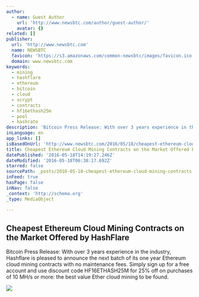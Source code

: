 ```yaml
---
author:
  - name: Guest Author
    url: 'http://www.newsbtc.com/author/guest-author/'
    avatar: {}
related: []
publisher:
  url: 'http://www.newsbtc.com'
  name: NEWSBTC
  favicon: 'https://s3.amazonaws.com/common-newsbtc/images/favicon.ico'
  domain: www.newsbtc.com
keywords:
  - mining
  - hashflare
  - ethereum
  - bitcoin
  - cloud
  - scrypt
  - contracts
  - hf16ethash25m
  - pool
  - hashrate
description: 'Bitcoin Press Release: With over 3 years experience in the industry, Hashflare is pleased to announce the next batch of its one year Ethereum cloud mining contracts with no maintenance fees. Simply sign up for a free account and use discount code HF16ETHASH25M for 25% off on purchases of 10 MH/s or more: the best value Ether cloud mining to be found.'
inLanguage: en
app_links: []
isBasedOnUrl: 'http://www.newsbtc.com/2016/05/18/cheapest-ethereum-cloud-mining-contracts-market-offered-hashflare/'
title: Cheapest Ethereum Cloud Mining Contracts on the Market Offered by HashFlare
datePublished: '2016-05-18T14:19:27.246Z'
dateModified: '2016-05-18T06:38:17.692Z'
starred: false
sourcePath: _posts/2016-05-18-cheapest-ethereum-cloud-mining-contracts-on-the-market-offer.md
inFeed: true
hasPage: false
inNav: false
_context: 'http://schema.org'
_type: MediaObject

---
```

<article style=""><h1>Cheapest Ethereum Cloud Mining Contracts on the Market Offered by HashFlare</h1><p>Bitcoin Press Release: With over 3 years experience in the industry, Hashflare is pleased to announce the next batch of its one year Ethereum cloud mining contracts with no maintenance fees. Simply sign up for a free account and use discount code HF16ETHASH25M for 25% off on purchases of 10 MH/s or more: the best value Ether cloud mining to be found.</p><img src="http://s3.amazonaws.com/main-newsbtc-images/2016/05/18065252/HashFlare-Banner-1080x629.jpg" /></article>